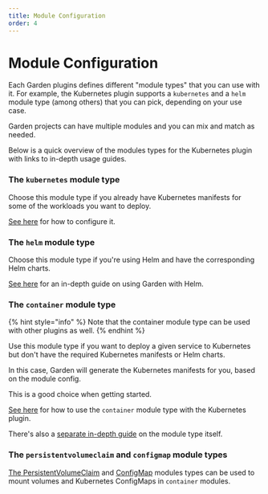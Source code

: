 ```yaml
---
title: Module Configuration
order: 4
---
```


# Module Configuration

Each Garden plugins defines different "module types" that you can use with it. For example, the Kubernetes plugin supports a `kubernetes` and a `helm` module type (among others) that you can pick, depending on your use case.

Garden projects can have multiple modules and you can mix and match as needed.

Below is a quick overview of the modules types for the Kubernetes plugin with links to in-depth usage guides.

### The `kubernetes` module type

Choose this module type if you already have Kubernetes manifests for some of the workloads you want to deploy.

[See here](./kubernetes.md) for how to configure it.

### The `helm` module type

Choose this module type if you're using Helm and have the corresponding Helm charts.

[See here](./helm.md) for an in-depth guide on using Garden with Helm.

### The `container` module type

{% hint style="info" %}
Note that the container module type can be used with other plugins as well.
{% endhint %}

Use this module type if you want to deploy a given service to Kubernetes but don't have the required Kubernetes manifests or Helm charts. 

In this case, Garden will generate the Kubernetes manifests for you, based on the module config.

This is a good choice when getting started.

[See here](../../container.md) for how to use the `container` module
type with the Kubernetes plugin.

There's also a [separate in-depth guide](../../container.md) on the module type itself.

### The `persistentvolumeclaim` and `configmap` module types

[The PersistentVolumeClaim](./persistentvolumeclaim.md) and
[ConfigMap](./configmap.md) modules types can be used to mount
volumes and Kubernetes ConfigMaps in `container` modules.

